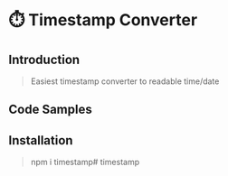# ⏱️ Timestamp Converter

## Introduction

> Easiest timestamp converter to readable time/date

## Code Samples

> 

## Installation

> npm i timestamp#   t i m e s t a m p  
 